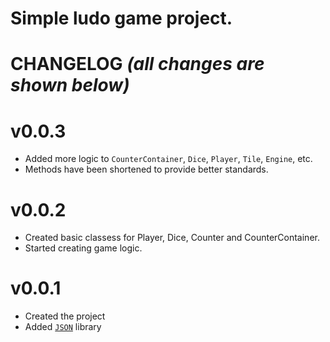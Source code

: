 # Simple ludo game project.

# CHANGELOG <i>(all changes are shown below)</i>

# v0.0.3
- Added more logic to `CounterContainer`, `Dice`, `Player`, `Tile`, `Engine`, etc.
- Methods have been shortened to provide better standards.
# v0.0.2
 - Created basic classess for Player, Dice, Counter and CounterContainer.
 - Started creating game logic.
# v0.0.1
- Created the project
- Added <a href='https://github.com/nlohmann/json'>`JSON`</a> library